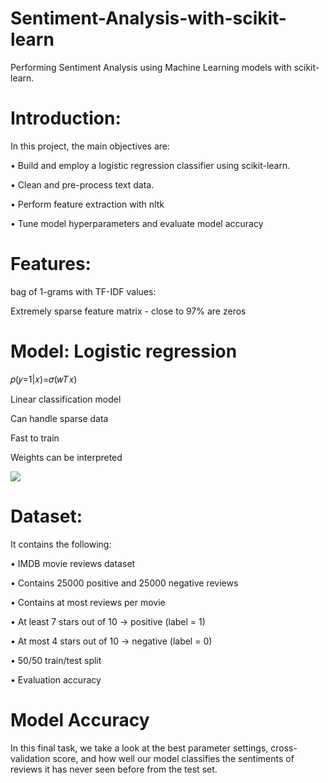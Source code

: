 # Sentiment-Analysis-with-scikit-learn

 Performing Sentiment Analysis using Machine Learning models with scikit-learn.

 # Introduction: 

  In this project, the main objectives are:

 • Build and employ a logistic regression classifier using scikit-learn.
 
 • Clean and pre-process text data.
 
 • Perform feature extraction with nltk
 
 • Tune model hyperparameters and evaluate model accuracy


# Features: 
bag of 1-grams with TF-IDF values:

Extremely sparse feature matrix - close to 97% are zeros

# Model: Logistic regression

𝑝(𝑦=1|𝑥)=𝜎(𝑤𝑇𝑥)

Linear classification model

Can handle sparse data

Fast to train

Weights can be interpreted

![](https://i.imgur.com/VieM41f.png)

# Dataset:

It contains the following:
 
 • IMDB movie reviews dataset

 • Contains 25000 positive and 25000 negative reviews

• Contains at most reviews per movie

• At least 7 stars out of 10  →  positive (label = 1)

• At most 4 stars out of 10  →  negative (label = 0)

• 50/50 train/test split

• Evaluation accuracy

# Model Accuracy

In this final task, we take a look at the best parameter settings, cross-validation score, and how well our model classifies the sentiments of reviews it has never seen before from the test set.
